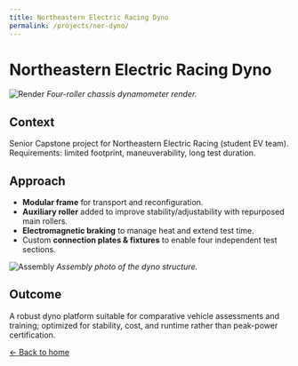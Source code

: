 ```yaml
---
title: Northeastern Electric Racing Dyno
permalink: /projects/ner-dyno/
---
```


# Northeastern Electric Racing Dyno

![Render](/images/ner-render.jpg)
*Four-roller chassis dynamometer render.*

## Context
Senior Capstone project for Northeastern Electric Racing (student EV team). Requirements: limited footprint, maneuverability, long test duration.

## Approach
- **Modular frame** for transport and reconfiguration.  
- **Auxiliary roller** added to improve stability/adjustability with repurposed main rollers.  
- **Electromagnetic braking** to manage heat and extend test time.  
- Custom **connection plates & fixtures** to enable four independent test sections.

![Assembly](/images/ner-assembly.jpg)
*Assembly photo of the dyno structure.*

## Outcome
A robust dyno platform suitable for comparative vehicle assessments and training; optimized for stability, cost, and runtime rather than peak-power certification.

[← Back to home](/)
